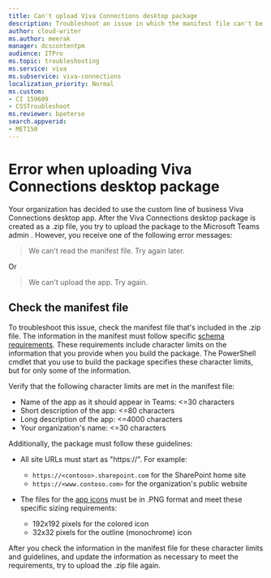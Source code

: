 ```yaml
---
title: Can't upload Viva Connections desktop package
description: Troubleshoot an issue in which the manifest file can't be read when you upload the Viva Connections desktop package to Microsoft Teams admin center.
author: cloud-writer
ms.author: meerak
manager: dcscontentpm
audience: ITPro 
ms.topic: troubleshooting 
ms.service: viva
ms.subservice: viva-connections
localization_priority: Normal
ms.custom: 
- CI 159609
- CSSTroubleshoot
ms.reviewer: bpeterse
search.appverid: 
- MET150
---
```


# Error when uploading Viva Connections desktop package

Your organization has decided to use the custom line of business Viva Connections desktop app. After the Viva Connections desktop package is created as a .zip file, you try to upload the package to the Microsoft Teams admin . However, you receive one of the following error messages:

> We can't read the manifest file. Try again later.

Or

> We can't upload the app. Try again.

## Check the manifest file

To troubleshoot this issue, check the manifest file that's included in the .zip file. The information in the manifest must follow specific [schema requirements](/microsoftteams/platform/resources/schema/manifest-schema). These requirements include character limits on the information that you provide when you build the package. The PowerShell cmdlet that you use to build the package specifies these character limits, but for only some of the information.

Verify that the following character limits are met in the manifest file:

- Name of the app as it should appear in Teams: <=30 characters
- Short description of the app: <=80 characters
- Long description of the app: <=4000 characters
- Your organization's name: <=30 characters

Additionally, the package must follow these guidelines:

- All site URLs must start as "https://". For example:

  - `https://<contoso>.sharepoint.com` for the SharePoint home site
  - `https://<www.contoso.com>` for the organization's public website

- The files for the [app icons](/microsoftteams/platform/concepts/build-and-test/apps-package#app-icons) must be in .PNG format and meet these specific sizing requirements:

  - 192x192 pixels for the colored icon
  - 32x32 pixels for the outline (monochrome) icon

After you check the information in the manifest file for these character limits and guidelines, and update the information as necessary to meet the requirements, try to upload the .zip file again.
